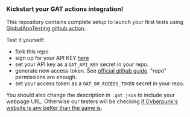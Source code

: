 ### Kickstart your GAT actions integration!

This repository contains complete setup to launch your first tests using [GlobalAppTesting github action](https://github.com/GlobalAppTesting/gat-actions-request-test).

Test it yourself:
- fork this repo
- sign up for your API KEY [here](https://go.globalapptesting.com/speak-to-us)
- set your API key as a `GAT_API_KEY` secret in your repo.
- generate new access token. See [official github guide](https://docs.github.com/en/github/authenticating-to-github/creating-a-personal-access-token). "repo" permissions are enough.
- set your access token as a `GAT_GH_ACCESS_TOKEN` secret in your repo.

You should also change the description in `.gat.json` to include your webpage URL. Otherwise our testers will be checking [if Cyberpunk's website is any better than the game is](https://www.cyberpunk.net).

